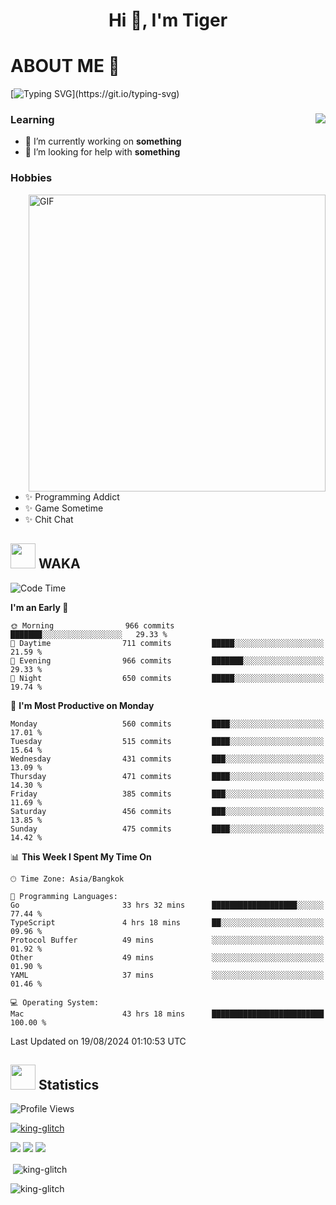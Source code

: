 <h1 align="center">Hi 👋, I'm Tiger</h1>




# ABOUT ME 💬

[![Typing SVG](https://readme-typing-svg.herokuapp.com?color=22F771&vCenter=true&lines=A+perssionate+developer+from+nowhere.)](https://git.io/typing-svg)

<div>
 <img align="right" src="https://spotify-github-profile.vercel.app/api/view?uid=12129734423&cover_image=false&theme=default&bar_color=22d016&bar_color_cover=true" />
 <h3>Learning</h3>
 
 <ul>
  <li>🔭 I’m currently working on <b>something</b></li>
  <li>🤝 I’m looking for help with <b>something</b></li>
 </ul>
 
</div>
<div>
 <h3>Hobbies</h3>
 <img align="right" height="475px"  alt="GIF" src="https://i.pinimg.com/originals/1f/b7/db/1fb7dbee557e5ed509f7517da8a84d58.gif" />
 <ul>
  <li>✨ Programming Addict</li>
  <li>✨ Game Sometime</li>
  <li>✨ Chit Chat</li>
 </ul>
 
</div>



## <img height="40" src="https://raw.githubusercontent.com/innng/innng/master/assets/kyubey.gif"/> WAKA

<!--START_SECTION:waka-->
![Code Time](http://img.shields.io/badge/Code%20Time-2%2C202%20hrs%2020%20mins-blue)

**I'm an Early 🐤** 

```text
🌞 Morning                966 commits         ███████░░░░░░░░░░░░░░░░░░   29.33 % 
🌆 Daytime                711 commits         █████░░░░░░░░░░░░░░░░░░░░   21.59 % 
🌃 Evening                966 commits         ███████░░░░░░░░░░░░░░░░░░   29.33 % 
🌙 Night                  650 commits         █████░░░░░░░░░░░░░░░░░░░░   19.74 % 
```
📅 **I'm Most Productive on Monday** 

```text
Monday                   560 commits         ████░░░░░░░░░░░░░░░░░░░░░   17.01 % 
Tuesday                  515 commits         ████░░░░░░░░░░░░░░░░░░░░░   15.64 % 
Wednesday                431 commits         ███░░░░░░░░░░░░░░░░░░░░░░   13.09 % 
Thursday                 471 commits         ████░░░░░░░░░░░░░░░░░░░░░   14.30 % 
Friday                   385 commits         ███░░░░░░░░░░░░░░░░░░░░░░   11.69 % 
Saturday                 456 commits         ███░░░░░░░░░░░░░░░░░░░░░░   13.85 % 
Sunday                   475 commits         ████░░░░░░░░░░░░░░░░░░░░░   14.42 % 
```


📊 **This Week I Spent My Time On** 

```text
🕑︎ Time Zone: Asia/Bangkok

💬 Programming Languages: 
Go                       33 hrs 32 mins      ███████████████████░░░░░░   77.44 % 
TypeScript               4 hrs 18 mins       ██░░░░░░░░░░░░░░░░░░░░░░░   09.96 % 
Protocol Buffer          49 mins             ░░░░░░░░░░░░░░░░░░░░░░░░░   01.92 % 
Other                    49 mins             ░░░░░░░░░░░░░░░░░░░░░░░░░   01.90 % 
YAML                     37 mins             ░░░░░░░░░░░░░░░░░░░░░░░░░   01.46 % 

💻 Operating System: 
Mac                      43 hrs 18 mins      █████████████████████████   100.00 % 
```


 Last Updated on 19/08/2024 01:10:53 UTC
<!--END_SECTION:waka-->
## <img height="40" src="https://raw.githubusercontent.com/innng/innng/master/assets/kyubey.gif"/> Statistics
![Profile Views](https://komarev.com/ghpvc/?username=king-glitch)  

<p align="left"> 
 <a href="https://github.com/ryo-ma/github-profile-trophy">
  <img src="https://github-profile-trophy.vercel.app/?username=king-glitch&theme=dracula" alt="king-glitch" />
 </a> </p>

![](https://github-profile-summary-cards.vercel.app/api/cards/profile-details?username=king-glitch&theme=dracula)
![](https://github-profile-summary-cards.vercel.app/api/cards/stats?username=king-glitch&theme=dracula) 
![](https://github-profile-summary-cards.vercel.app/api/cards/productive-time?username=king-glitch&theme=dracula)


<p>&nbsp;<img align="center" src="https://github-readme-stats.vercel.app/api?username=king-glitch&theme=dracula" alt="king-glitch" /></p>

<p><img align="center" src="https://github-readme-streak-stats.herokuapp.com/?user=king-glitch&theme=dracula" alt="king-glitch" /></p>
